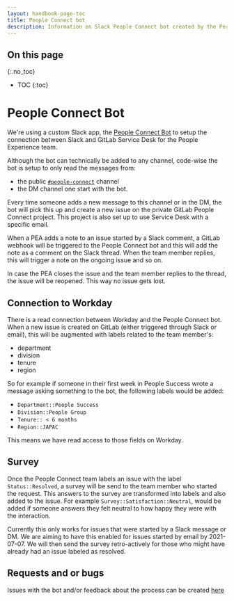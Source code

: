 ```yaml
---
layout: handbook-page-toc
title: People Connect bot
description: Information on Slack People Connect bot created by the People Engineering team.
---
```


## On this page
{:.no_toc}

- TOC
{:toc}

# People Connect Bot

We're using a custom Slack app, the [People Connect Bot](https://gitlab.com/gitlab-com/people-group/peopleops-eng/people-connect-bot/)
to setup the connection between Slack and GitLab Service Desk for the People Experience team.

Although the bot can technically be added to any channel, code-wise the bot is setup to only read the messages from:

- the public [`#people-connect`](https://gitlab.slack.com/archives/C02360SQQFR) channel
- the DM channel one start with the bot.

Every time someone adds a new message to this channel or in the DM, the bot will pick this up and create a new issue on the private GitLab People Connect project. This project is also set up to use Service Desk with a specific email.

When a PEA adds a note to an issue started by a Slack comment, a GitLab webhook will be 
triggered to the People Connect bot and this will add the note as a comment on the Slack
thread. When the team member replies, this will trigger a note on the ongoing issue and so 
on.

In case the PEA closes the issue and the team member replies to the thread, the issue will
be reopened. This way no issue gets lost.

## Connection to Workday

There is a read connection between Workday and the People Connect bot. When a new issue
is created on GitLab (either triggered through Slack or email), this will be augmented with labels related to the team member's:
- department
- division
- tenure
- region

So for example if someone in their first week in People Success wrote a message asking something to the bot, the following labels would be added:

- `Department::People Success`
- `Division::People Group`
- `Tenure:: < 6 months`
- `Region::JAPAC`

This means we have read access to those fields on Workday.

## Survey

Once the People Connect team labels an issue with the label `Status::Resolved`, a survey will be send to the team member who started the request. This answers to the survey are transformed into labels and also added to the issue. For example `Survey::Satisfaction::Neutral`, would be added if someone answers they felt neutral to how happy they were with the interaction.

Currently this only works for issues that were started by a Slack message or DM. We are aiming to have this enabled for issues started by email by 2021-07-07. We will then send the survey retro-actively for those who might have already had an issue labeled as resolved.

## Requests and or bugs

Issues with the bot and/or feedback about the process can be created [here](https://gitlab.com/gitlab-com/people-group/peopleops-eng/people-connect-bot/-/issues/new)
